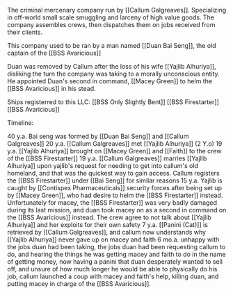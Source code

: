The criminal mercenary company run by [[Callum Galgreaves]].
Specializing in off-world small scale smuggling and larceny of high value goods.
The company assembles crews, then dispatches them on jobs received from their clients.

This company used to be ran by a man named [[Duan Bai Seng]], the old captain of the [[BSS Avaricious]]

Duan was removed by Callum after the loss of his wife [[Yajlib Alhuriya]], disliking the turn the company was taking to a morally unconscious entity. He appointed Duan's second in command, [[Macey Green]] to helm the [[BSS Avaricious]] in his stead.

Ships registerred to this LLC:
[[BSS Only Slightly Bent]]
[[BSS Firestarter]]
[[BSS Avaricious]]

Timeline: 

 40 y.a. Bai seng was formed by [[Duan Bai Seng]] and [[Callum Galgreaves]]
 20 y.a. [[Callum Galgreaves]] met [[Yajlib Alhuriya]] (2 Y.o)
 19 y.a. [[Yajlib Alhuriya]] brought on [[Macey Green]] and [[Faith]] to the crew of the [[BSS Firestarter]]
 19 y.a. [[Callum Galgreaves]] marries [[Yajlib Alhuriya]] upon yajlib's request for needing to get into callum's old homeland, and that was the quickest way to gain access. Callum registers the [[BSS Firestarter]] under [[Bai Seng]] for similar reasons
 15 y.a. Yajlib is caught by [[Contispex Pharmaceuticals]] security forces after being set up by [[Macey Green]], who had desire to helm the [[BSS Firestarter]] instead. Unfortunately for macey, the [[BSS Firestarter]] was very badly damaged during its last mission, and duan took macey on as a second in command on the [[BSS Avaricious]] instead. The crew agree to not talk about [[Yajlib Alhuriya]] and her exploits for their own safety
 7 y.a. [[Panini (Cat)]] is retrieved by [[Callum Galgreaves]], and callum now understands why [[Yajlib Alhuriya]] never gave up on macey and faith
 6 mo.a. unhappy with the jobs duan had been taking, the jobs duan had been requesting callum to do, and hearing the things he was getting macey and faith to do in the name of getting money, now having a panini that duan desperately wanted to sell off, and unsure of how much longer he would be able to physically do his job, callum launched a coup with macey and faith's help, killing duan, and putting macey in charge of the [[BSS Avaricious]].
 
 
  